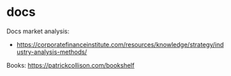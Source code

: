 # docs
Docs
market analysis: 
* https://corporatefinanceinstitute.com/resources/knowledge/strategy/industry-analysis-methods/

Books:
https://patrickcollison.com/bookshelf

